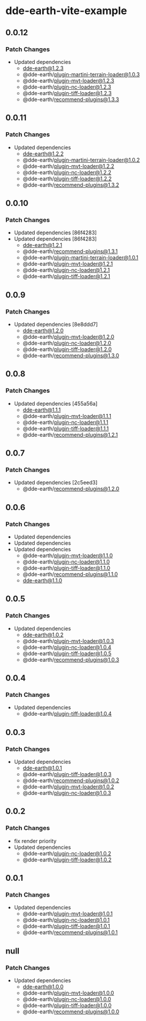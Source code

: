 # dde-earth-vite-example

## 0.0.12

### Patch Changes

- Updated dependencies
  - dde-earth@1.2.3
  - @dde-earth/plugin-martini-terrain-loader@1.0.3
  - @dde-earth/plugin-mvt-loader@1.2.3
  - @dde-earth/plugin-nc-loader@1.2.3
  - @dde-earth/plugin-tiff-loader@1.2.3
  - @dde-earth/recommend-plugins@1.3.3

## 0.0.11

### Patch Changes

- Updated dependencies
  - dde-earth@1.2.2
  - @dde-earth/plugin-martini-terrain-loader@1.0.2
  - @dde-earth/plugin-mvt-loader@1.2.2
  - @dde-earth/plugin-nc-loader@1.2.2
  - @dde-earth/plugin-tiff-loader@1.2.2
  - @dde-earth/recommend-plugins@1.3.2

## 0.0.10

### Patch Changes

- Updated dependencies [86f4283]
- Updated dependencies [86f4283]
  - dde-earth@1.2.1
  - @dde-earth/recommend-plugins@1.3.1
  - @dde-earth/plugin-martini-terrain-loader@1.0.1
  - @dde-earth/plugin-mvt-loader@1.2.1
  - @dde-earth/plugin-nc-loader@1.2.1
  - @dde-earth/plugin-tiff-loader@1.2.1

## 0.0.9

### Patch Changes

- Updated dependencies [8e8ddd7]
  - dde-earth@1.2.0
  - @dde-earth/plugin-mvt-loader@1.2.0
  - @dde-earth/plugin-nc-loader@1.2.0
  - @dde-earth/plugin-tiff-loader@1.2.0
  - @dde-earth/recommend-plugins@1.3.0

## 0.0.8

### Patch Changes

- Updated dependencies [455a56a]
  - dde-earth@1.1.1
  - @dde-earth/plugin-mvt-loader@1.1.1
  - @dde-earth/plugin-nc-loader@1.1.1
  - @dde-earth/plugin-tiff-loader@1.1.1
  - @dde-earth/recommend-plugins@1.2.1

## 0.0.7

### Patch Changes

- Updated dependencies [2c5eed3]
  - @dde-earth/recommend-plugins@1.2.0

## 0.0.6

### Patch Changes

- Updated dependencies
- Updated dependencies
- Updated dependencies
  - @dde-earth/plugin-mvt-loader@1.1.0
  - @dde-earth/plugin-nc-loader@1.1.0
  - @dde-earth/plugin-tiff-loader@1.1.0
  - @dde-earth/recommend-plugins@1.1.0
  - dde-earth@1.1.0

## 0.0.5

### Patch Changes

- Updated dependencies
  - dde-earth@1.0.2
  - @dde-earth/plugin-mvt-loader@1.0.3
  - @dde-earth/plugin-nc-loader@1.0.4
  - @dde-earth/plugin-tiff-loader@1.0.5
  - @dde-earth/recommend-plugins@1.0.3

## 0.0.4

### Patch Changes

- Updated dependencies
  - @dde-earth/plugin-tiff-loader@1.0.4

## 0.0.3

### Patch Changes

- Updated dependencies
  - dde-earth@1.0.1
  - @dde-earth/plugin-tiff-loader@1.0.3
  - @dde-earth/recommend-plugins@1.0.2
  - @dde-earth/plugin-mvt-loader@1.0.2
  - @dde-earth/plugin-nc-loader@1.0.3

## 0.0.2

### Patch Changes

- fix render priority
- Updated dependencies
  - @dde-earth/plugin-nc-loader@1.0.2
  - @dde-earth/plugin-tiff-loader@1.0.2

## 0.0.1

### Patch Changes

- Updated dependencies
  - @dde-earth/plugin-mvt-loader@1.0.1
  - @dde-earth/plugin-nc-loader@1.0.1
  - @dde-earth/plugin-tiff-loader@1.0.1
  - @dde-earth/recommend-plugins@1.0.1

## null

### Patch Changes

- Updated dependencies
  - dde-earth@1.0.0
  - @dde-earth/plugin-mvt-loader@1.0.0
  - @dde-earth/plugin-nc-loader@1.0.0
  - @dde-earth/plugin-tiff-loader@1.0.0
  - @dde-earth/recommend-plugins@1.0.0
